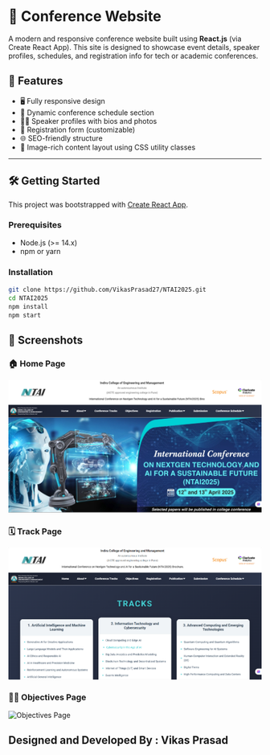 # 🎤 Conference Website

A modern and responsive conference website built using **React.js** (via Create React App). This site is designed to showcase event details, speaker profiles, schedules, and registration info for tech or academic conferences.

## 🚀 Features

- 🖥️ Fully responsive design
- 📅 Dynamic conference schedule section
- 🧑‍💼 Speaker profiles with bios and photos
- 📝 Registration form (customizable)
- 🌐 SEO-friendly structure
- 📸 Image-rich content layout using CSS utility classes

---

## 🛠️ Getting Started

This project was bootstrapped with [Create React App](https://github.com/facebook/create-react-app).

### Prerequisites

- Node.js (>= 14.x)
- npm or yarn

### Installation

```bash
git clone https://github.com/VikasPrasad27/NTAI2025.git
cd NTAI2025
npm install
npm start
```
## 📸 Screenshots

### 🏠 Home Page
![Home Page](./src/assets/images/ntaihome.png)

### 🗓️ Track Page
![Track Page](./src/assets/images/ntaitrack.png)

### 🧑‍🏫 Objectives Page
![Objectives Page](./src/assets/images/ntaiob.png)


## Designed and Developed By : Vikas Prasad

